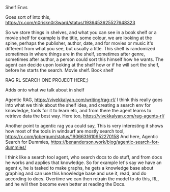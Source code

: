 Shelf Envs

Goes sort of into this, https://x.com/n0riskn0r3ward/status/1936453625527648323

So we store things in shelves, and what you can see in a book shelf or a movie shelf for example is the title, some colour, we are looking at the spine, perhaps the publisher, author, date, and for movies or music it's different from what you see, but usually a title. This shelf is randomized sometimes in where things are in the shelf, sometimes after genre, sometimes after author, a person could sort this himself how he wants. The agent can decide upon looking at the shelf how or if he will sort the shelf, before he starts the search. Movie shelf. Book shelf

RAG RL SEARCH ONE PROJECT HERE;)

Adds onto what we talk about in shelf

Agentic RAG, https://vivekkalyan.com/writing/rag-rl/ I think this really goes into what we think about the shelf idea, and creating a search env for knowledge, tools for it to learn etc, and from there the agent learns to retrieve data the best way. Here too, https://vivekkalyan.com/rag-agents-rl/

Another point to agentic rag you could say, This is very interesting it shows how most of the tools in windsurf are mostly search tool, https://x.com/jobergum/status/1906631610952270158
And here, Agentic Search for Dummies, https://benanderson.work/blog/agentic-search-for-dummies/

I think like a search tool agent, who search docs to do stuff, and from docs he works and applies that knowledge. So for example let's say we have an agent x, he is tasked to make graphs, he gets a knowledge base about graphing and can use this knowledge base and use it, read, and do according to docs. Overtime we can then retrain the model to do this, RL, and he will then become even better at reading the Docs.
